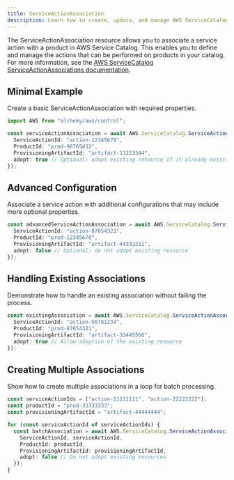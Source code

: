 ```yaml
---
title: ServiceActionAssociation
description: Learn how to create, update, and manage AWS ServiceCatalog ServiceActionAssociations using Alchemy Cloud Control.
---
```


The ServiceActionAssociation resource allows you to associate a service action with a product in AWS Service Catalog. This enables you to define and manage the actions that can be performed on products in your catalog. For more information, see the [AWS ServiceCatalog ServiceActionAssociations documentation](https://docs.aws.amazon.com/servicecatalog/latest/userguide/).

## Minimal Example

Create a basic ServiceActionAssociation with required properties.

```ts
import AWS from "alchemy/aws/control";

const serviceActionAssociation = await AWS.ServiceCatalog.ServiceActionAssociation("basicAssociation", {
  ServiceActionId: "action-12345678",
  ProductId: "prod-98765432",
  ProvisioningArtifactId: "artifact-11223344",
  adopt: true // Optional: adopt existing resource if it already exists
});
```

## Advanced Configuration

Associate a service action with additional configurations that may include more optional properties.

```ts
const advancedServiceActionAssociation = await AWS.ServiceCatalog.ServiceActionAssociation("advancedAssociation", {
  ServiceActionId: "action-87654321",
  ProductId: "prod-12345678",
  ProvisioningArtifactId: "artifact-44332211",
  adopt: false // Optional: do not adopt existing resource
});
```

## Handling Existing Associations

Demonstrate how to handle an existing association without failing the process.

```ts
const existingAssociation = await AWS.ServiceCatalog.ServiceActionAssociation("existingAssociation", {
  ServiceActionId: "action-56781234",
  ProductId: "prod-87654321",
  ProvisioningArtifactId: "artifact-33445566",
  adopt: true // Allow adoption of the existing resource
});
```

## Creating Multiple Associations

Show how to create multiple associations in a loop for batch processing.

```ts
const serviceActionIds = ["action-11111111", "action-22222222"];
const productId = "prod-33333333";
const provisioningArtifactId = "artifact-44444444";

for (const serviceActionId of serviceActionIds) {
  const batchAssociation = await AWS.ServiceCatalog.ServiceActionAssociation(`batchAssociation-${serviceActionId}`, {
    ServiceActionId: serviceActionId,
    ProductId: productId,
    ProvisioningArtifactId: provisioningArtifactId,
    adopt: false // Do not adopt existing resources
  });
}
```